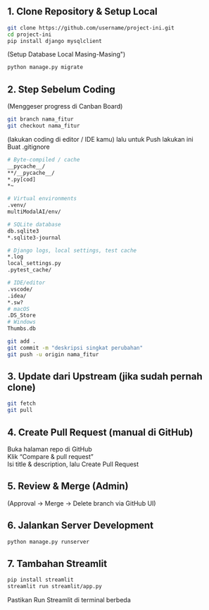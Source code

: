 ## 1. Clone Repository & Setup Local
```bash
git clone https://github.com/username/project-ini.git   
cd project-ini   
pip install django mysqlclient
```
(Setup Database Local Masing-Masing")   
```bash
python manage.py migrate                   
```

## 2. Step Sebelum Coding    
(Menggeser progress di Canban Board)    
```bash
git branch nama_fitur    
git checkout nama_fitur
```
(lakukan coding di editor / IDE kamu) lalu untuk Push lakukan ini    
Buat .gitignore
```bash
# Byte‑compiled / cache
__pycache__/
**/__pycache__/
*.py[cod]
*~

# Virtual environments
.venv/
multiModalAI/env/

# SQLite database
db.sqlite3
*.sqlite3-journal

# Django logs, local settings, test cache
*.log
local_settings.py
.pytest_cache/

# IDE/editor
.vscode/
.idea/
*.sw?
# macOS
.DS_Store
# Windows
Thumbs.db
```
```bash
git add .    
git commit -m "deskripsi singkat perubahan"    
git push -u origin nama_fitur    
```

## 3. Update dari Upstream (jika sudah pernah clone)     
```bash
git fetch   
git pull    
```

## 4. Create Pull Request (manual di GitHub)    
Buka halaman repo di GitHub    
Klik “Compare & pull request”    
Isi title & description, lalu Create Pull Request    

## 5. Review & Merge (Admin)    
(Approval → Merge → Delete branch via GitHub UI)    

## 6. Jalankan Server Development    
```bash
python manage.py runserver    
```
## 7. Tambahan Streamlit
```bash
pip install streamlit
streamlit run streamlit/app.py
```    
Pastikan Run Streamlit di terminal berbeda
